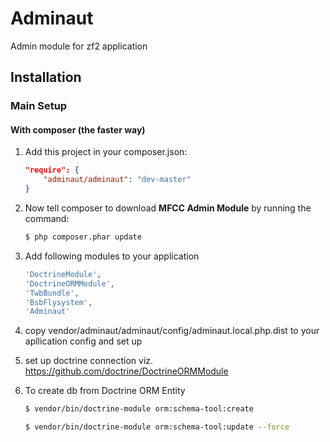Adminaut
=================

Admin module for zf2 application


Installation
------------

### Main Setup

#### With composer (the faster way)

1. Add this project in your composer.json:

    ```json
    "require": {
        "adminaut/adminaut": "dev-master"
    }
    ```

2. Now tell composer to download __MFCC Admin Module__ by running the command:

    ```bash
    $ php composer.phar update
    ```

3. Add following modules to your application
    ```php
    'DoctrineModule',
    'DoctrineORMModule',
    'TwbBundle',
    'BsbFlysystem',
    'Adminaut'
    ```

4. copy vendor/adminaut/adminaut/config/adminaut.local.php.dist to your apllication config and set up

5. set up doctrine connection viz. https://github.com/doctrine/DoctrineORMModule

6. To create db from Doctrine ORM Entity

    ```bash
    $ vendor/bin/doctrine-module orm:schema-tool:create
    ```
  
    ```bash
    $ vendor/bin/doctrine-module orm:schema-tool:update --force
    ```


